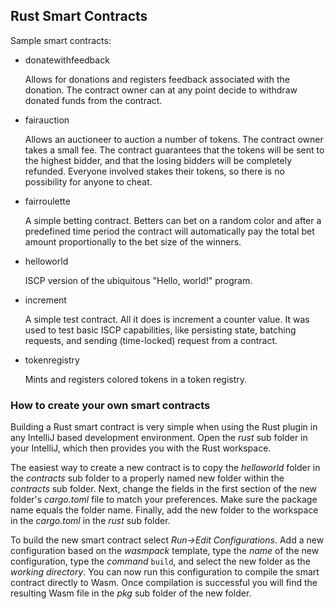 ## Rust Smart Contracts

Sample smart contracts:

- donatewithfeedback

    Allows for donations and registers feedback associated with the donation.
    The contract owner can at any point decide to withdraw donated funds
    from the contract.

- fairauction

    Allows an auctioneer to auction a number of tokens.
    The contract owner takes a small fee.
    The contract guarantees that the tokens will be sent to the highest bidder,
    and that the losing bidders will be completely refunded. 
    Everyone involved stakes their tokens, so there is no possibility for anyone
    to cheat.
    
- fairroulette

    A simple betting contract. Betters can bet on a random color and after
    a predefined time period the contract will automatically pay the total
    bet amount proportionally to the bet size of the winners. 
    
- helloworld

    ISCP version of the ubiquitous "Hello, world!" program.

- increment

    A simple test contract. All it does is increment a counter value.
    It was used to test basic ISCP capabilities, like persisting state,
    batching requests, and sending (time-locked) request from a contract.

- tokenregistry

    Mints and registers colored tokens in a token registry.

### How to create your own smart contracts

Building a Rust smart contract is very simple when using the Rust plugin in any
IntelliJ based development environment. Open the _rust_ sub folder in your
IntelliJ, which then provides you with the Rust workspace.
 
The easiest way to create a new contract is to copy the _helloworld_ folder
in the _contracts_ sub folder to a properly named new folder within
the _contracts_ sub folder.
Next, change the fields in the first section of the new folder's _cargo.toml_
file to match your preferences. Make sure the package name equals the folder name.
Finally, add the new folder to the workspace in the _cargo.toml_ in the _rust_ sub folder.

To build the new smart contract select _Run->Edit Configurations_.
Add a new configuration based on the _wasmpack_ template,
type the _name_ of the new configuration, type the _command_ `build`, and select
the new folder as the _working directory_.
You can now run this configuration to compile the smart contract directly to Wasm.
Once compilation is successful you will find the resulting Wasm file in the _pkg_
sub folder of the new folder.


